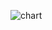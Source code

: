 ![chart](https://user-images.githubusercontent.com/94363214/142869304-07dc323f-7acf-41be-bbfb-5a51a5d43b91.jpg)

